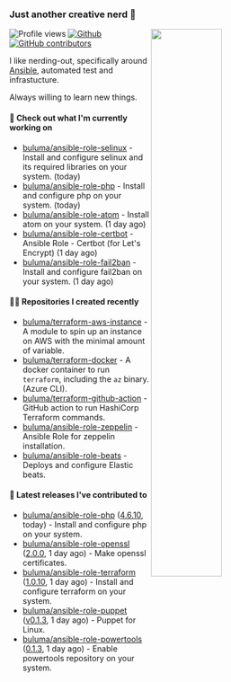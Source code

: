 ### Just another creative nerd 👋


![Profile views](https://gpvc.arturio.dev/buluma) <a href="https://gitstats.me/buluma">
  <img align="right" src="https://github-readme-stats.vercel.app/api?username=buluma&theme=gotham&show_icons=true" width="50%"/>
</a>
[![Github](https://img.shields.io/badge/-buluma-black?style=flat&labelColor=black&logo=github&logoColor=white&include_all_commits=true&count_private=true)](https://gitstats.me/buluma)
[![GitHub contributors](https://img.shields.io/github/contributors/buluma/badges.svg)](https://GitHub.com/buluma/badges/graphs/contributors/)

I like nerding-out, specifically around [Ansible](https://github.com/ansible/ansible), automated test and infrastucture.

Always willing to learn new things.

#### 👷 Check out what I'm currently working on

- [buluma/ansible-role-selinux](https://github.com/buluma/ansible-role-selinux) - Install and configure selinux and its required libraries on your system. (today)
- [buluma/ansible-role-php](https://github.com/buluma/ansible-role-php) - Install and configure php on your system. (today)
- [buluma/ansible-role-atom](https://github.com/buluma/ansible-role-atom) - Install atom on your system. (1 day ago)
- [buluma/ansible-role-certbot](https://github.com/buluma/ansible-role-certbot) - Ansible Role - Certbot (for Let&#39;s Encrypt) (1 day ago)
- [buluma/ansible-role-fail2ban](https://github.com/buluma/ansible-role-fail2ban) - Install and configure fail2ban on your system. (1 day ago)

#### 👨‍💻 Repositories I created recently

- [buluma/terraform-aws-instance](https://github.com/buluma/terraform-aws-instance) - A module to spin up an instance on AWS with the minimal amount of variable.
- [buluma/terraform-docker](https://github.com/buluma/terraform-docker) - A docker container to run `terraform`, including the `az` binary. (Azure CLI).
- [buluma/terraform-github-action](https://github.com/buluma/terraform-github-action) - GitHub action to run HashiCorp Terraform commands.
- [buluma/ansible-role-zeppelin](https://github.com/buluma/ansible-role-zeppelin) - Ansible Role for zeppelin installation.
- [buluma/ansible-role-beats](https://github.com/buluma/ansible-role-beats) - Deploys and configure Elastic beats.

#### 🚀 Latest releases I've contributed to

- [buluma/ansible-role-php](https://github.com/buluma/ansible-role-php) ([4.6.10](https://github.com/buluma/ansible-role-php/releases/tag/4.6.10), today) - Install and configure php on your system.
- [buluma/ansible-role-openssl](https://github.com/buluma/ansible-role-openssl) ([2.0.0](https://github.com/buluma/ansible-role-openssl/releases/tag/2.0.0), 1 day ago) - Make openssl certificates.
- [buluma/ansible-role-terraform](https://github.com/buluma/ansible-role-terraform) ([1.0.10](https://github.com/buluma/ansible-role-terraform/releases/tag/1.0.10), 1 day ago) - Install and configure terraform on your system.
- [buluma/ansible-role-puppet](https://github.com/buluma/ansible-role-puppet) ([v0.1.3](https://github.com/buluma/ansible-role-puppet/releases/tag/v0.1.3), 1 day ago) - Puppet for Linux.
- [buluma/ansible-role-powertools](https://github.com/buluma/ansible-role-powertools) ([0.1.3](https://github.com/buluma/ansible-role-powertools/releases/tag/0.1.3), 1 day ago) - Enable powertools repository on your system.


